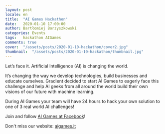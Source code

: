 ```yaml
---
layout: post
locale: en
title:  "AI Games Hackathon"
date:   2020-01-10 17:00:00
author: Bartłomiej Borzyszkowski
categories: Events
tags:	hackathon AIGames
comments: true
cover:  "/assets/posts/2020-01-10-hackathon/cover2.jpg"
thumbnail:  "/assets/posts/2020-01-10-hackathon/thumbnail.jpg"
---
```


Let’s face it. Artificial Intelligence (AI) is changing the world. 

It’s changing the way we develop technologies, build businesses and educate ourselves. Gradient decided to start AI Games to eagerly face this challenge and help AI geeks from all around the world build their own visions of our future with machine learning.

During AI Games your team will have 24 hours to hack your own solution to one of 3 real world AI challenges! 

Join and follow [AI Games at Facebook](https://www.facebook.com/AIGamesHackathon)!

Don't miss our website: [aigames.it](https://aigames.it/)
